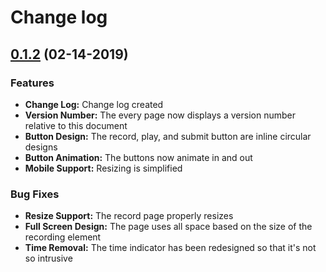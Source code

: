 # Change log

## [0.1.2](https://github.com/dreiparrent/kahani/compare/master...0.1.2) (02-14-2019)

### Features
* **Change Log:** Change log created
* **Version Number:** The every page now displays a version number relative to this document
* **Button Design:** The record, play, and submit button are inline circular designs
* **Button Animation:** The buttons now animate in and out
* **Mobile Support:** Resizing is simplified

### Bug Fixes
* **Resize Support:** The record page properly resizes
* **Full Screen Design:** The page uses all space based on the size of the recording element
* **Time Removal:** The time indicator has been redesigned so that it's not so intrusive